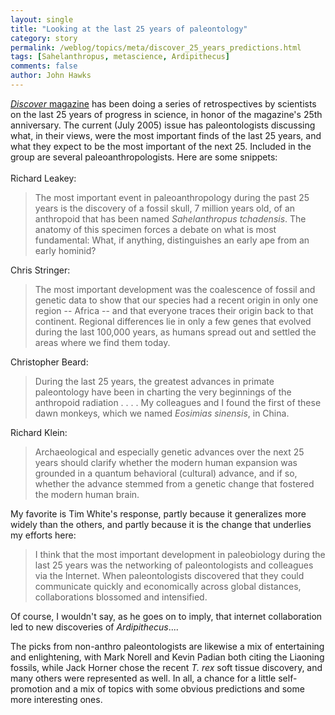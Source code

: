 ```yaml
---
layout: single 
title: "Looking at the last 25 years of paleontology" 
category: story
permalink: /weblog/topics/meta/discover_25_years_predictions.html
tags: [Sahelanthropus, metascience, Ardipithecus] 
comments: false 
author: John Hawks 
---
```



<p>
<a href="http://www.discover.com"><i>Discover</i> magazine</a> has been doing a series of retrospectives by scientists on the last 25 years of progress in science, in honor of the magazine's 25th anniversary. The current (July 2005) issue has paleontologists discussing what, in their views, were the most important finds of the last 25 years, and what they expect to be the most important of the next 25. Included in the group are several paleoanthropologists. Here are some snippets: <br />
 <br />
Richard Leakey: 
</p>

<blockquote>The most important event in paleoanthropology during the past 25 years is the discovery of a fossil skull, 7 million years old, of an anthropoid that has been named <i>Sahelanthropus tchadensis</i>. The anatomy of this specimen forces a debate on what is most fundamental: What, if anything, distinguishes an early ape from an early hominid?</blockquote>

<p>
Chris Stringer: 
</p>

<blockquote>The most important development was the coalescence of fossil and genetic data to show that our species had a recent origin in only one region -- Africa -- and that everyone traces their origin back to that continent. Regional differences lie in only a few genes that evolved during the last 100,000 years, as humans spread out and settled the areas where we find them today. </blockquote>

<p>
Christopher Beard: 
</p>

<blockquote>During the last 25 years, the greatest advances in primate paleontology have been in charting the very beginnings of the anthropoid radiation . . . . My colleagues and I found the first of these dawn monkeys, which we named <i>Eosimias sinensis</i>, in China. </blockquote>

<p>
Richard Klein: 
</p>

<blockquote>Archaeological and especially genetic advances over the next 25 years should clarify whether the modern human expansion was grounded in a quantum behavioral (cultural) advance, and if so, whether the advance stemmed from a genetic change that fostered the modern human brain. </blockquote>

<p>
My favorite is Tim White's response, partly because it generalizes more widely than the others, and partly because it is the change that underlies my efforts here: 
</p>

<blockquote>I think that the most important development in paleobiology during the last 25 years was the networking of paleontologists and colleagues via the Internet. When paleontologists discovered that they could communicate quickly and economically across global distances, collaborations blossomed and intensified. </blockquote>

<p>
Of course, I wouldn't say, as he goes on to imply, that internet collaboration led to new discoveries of <i>Ardipithecus</i>....
</p>

<p>
The picks from non-anthro paleontologists are likewise a mix of entertaining and enlightening, with Mark Norell and Kevin Padian both citing the Liaoning fossils, while Jack Horner chose the recent <i>T. rex</i> soft tissue discovery, and many others were represented as well. In all, a chance for a little self-promotion and a mix of topics with some obvious predictions and some more interesting ones. 
</p>

